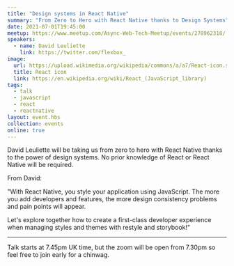 ```yaml
---
title: "Design systems in React Native"
summary: "From Zero to Hero with React Native thanks to Design Systems"
date: 2021-07-01T19:45:00
meetup: https://www.meetup.com/Async-Web-Tech-Meetup/events/278962318/
speakers:
  - name: David Leuliette
    link: https://twitter.com/flexbox_
image:
  url: https://upload.wikimedia.org/wikipedia/commons/a/a7/React-icon.svg?download
  title: React icon
  link: https://en.wikipedia.org/wiki/React_(JavaScript_library)
tags:
  - talk
  - javascript
  - react
  - reactnative
layout: event.hbs
collection: events
online: true
---
```

David Leuliette will be taking us from zero to hero with React Native thanks to the power of design systems. No prior knowledge of React or React Native will be required.

From David:

"With React Native, you style your application using JavaScript. The more you add developers and features, the more design consistency problems and pain points will appear.

Let's explore together how to create a first-class developer experience when managing styles and themes with restyle and storybook!"
***

Talk starts at 7.45pm UK time, but the zoom will be open from 7.30pm so feel free to join early for a chinwag.
